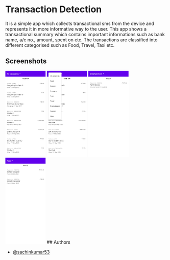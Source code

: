 
# Transaction Detection

It is a simple app which collects transactional sms from the device and represents it in more informative way to the user.
This app shows a transactional summary which contains important informations such as bank name, a/c no., amount, spent on etc.
The transactions are classified into different categorised such as Food, Travel, Taxi etc.




## Screenshots

<img src="https://github.com/sachinkumar53/TransactionDetection/blob/master/screenshots/Screenshot_20221105-100749_SMS%20detection.jpg?raw=true" alt="Screenshot_1" width=25%/>
<img src="https://github.com/sachinkumar53/TransactionDetection/blob/master/screenshots/Screenshot_20221105-100758_SMS%20detection.jpg?raw=true" alt="Screenshot_2" width=25%/>
<img src="https://github.com/sachinkumar53/TransactionDetection/blob/master/screenshots/Screenshot_20221105-100805_SMS%20detection.jpg?raw=true" alt="Screenshot_3" width=25%/>
<img src="https://github.com/sachinkumar53/TransactionDetection/blob/master/screenshots/Screenshot_20221105-100813_SMS%20detection.jpg?raw=true" alt="Screenshot_4" width=25%/>
## Authors

- [@sachinkumar53](https://www.github.com/sachinkumar53)

